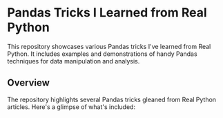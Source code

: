 # Pandas Tricks I Learned from Real Python

This repository showcases various Pandas tricks I've learned from Real Python. It includes examples and demonstrations of handy Pandas techniques for data manipulation and analysis.

## Overview

The repository highlights several Pandas tricks gleaned from Real Python articles. Here's a glimpse of what's included:



